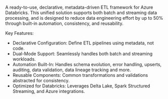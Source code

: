 A ready-to-use, declarative, metadata-driven ETL framework for Azure Databricks. This unified solution supports both batch and streaming data processing, and is designed to reduce data engineering effort by up to 50% through built-in automation, consistency, and reusability.

Key Features:
- Declarative Configuration: Define ETL pipelines using metadata, not code.
- Dual-Mode Support: Seamlessly handles both batch and streaming workloads.
- Automation Built-In: Handles schema evolution, error handling, upserts, auditing, data validation, data lineage tracking and more.
- Reusable Components: Common transformations and validations abstracted for consistency.
- Optimized for Databricks: Leverages Delta Lake, Spark Structured Streaming, and Azure integrations.
